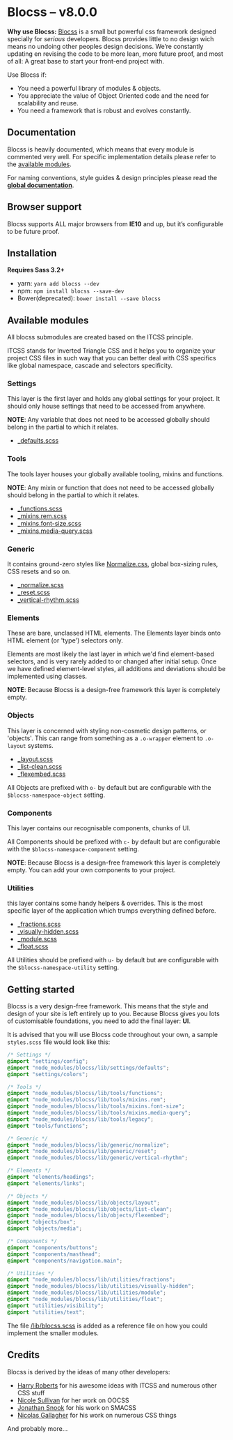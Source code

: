 # Blocss – v8.0.0

**Why use Blocss:**
[Blocss](http://blocss.github.io/blocss) is a small but powerful css framework designed specially for _serious_ developers.
Blocss provides little to no design wich means no undoing other peoples design decisions. We’re constantly updating en revising the code to be more lean, more future proof, and most of all: A great base to start your front-end project with.

Use Blocss if:

* You need a powerful library of modules & objects.
* You appreciate the value of Object Oriented code and the need for scalability
  and reuse.
* You need a framework that is robust and evolves constantly.

## Documentation
Blocss is heavily documented, which means that every module is commented very well. For specific implementation details please refer to the [available modules](#available-modules). 

For naming conventions, style guides & design principles please read the **[global documentation](doc/README.md)**.

## Browser support
Blocss supports ALL major browsers from **IE10** and up, but it’s configurable to be future proof.

## Installation

**Requires Sass 3.2+**

* yarn: `yarn add blocss --dev`
* npm: `npm install blocss --save-dev`
* Bower(deprecated): `bower install --save blocss`

## Available modules

All blocss submodules are created based on the ITCSS principle.

ITCSS stands for Inverted Triangle CSS and it helps you to organize your project CSS files in such way that you can better deal with CSS specifics like global namespace, cascade and selectors specificity.

### Settings
This layer is the first layer and holds any global settings for your project. It should only house settings that need to be accessed from anywhere.

**NOTE**: Any variable that does not need to be accessed globally should belong in the partial to which it relates.

* [_defaults.scss](lib/settings/_defaults.scss)

### Tools
The tools layer houses your globally available tooling, mixins and functions.

**NOTE**: Any mixin or function that does not need to be accessed globally should belong in the partial to which it relates.

* [_functions.scss](lib/tools/_functions.scss)
* [_mixins.rem.scss](lib/tools/_mixins.rem.scss)
* [_mixins.font-size.scss](lib/tools/_mixins.font-size.scss)
* [_mixins.media-query.scss](lib/tools/_mixins.media-query.scss)

### Generic
It contains ground-zero styles like [Normalize.css](http://necolas.github.io/normalize.css/), global box-sizing rules, CSS resets and so on.

* [_normalize.scss](lib/generic/_normalize.scss)
* [_reset.scss](lib/generic/_reset.scss)
* [_vertical-rhythm.scss](lib/generic/_vertical-rhythm.scss)

### Elements

These are bare, unclassed HTML elements. The Elements layer binds onto HTML element (or 'type') selectors only.

Elements are most likely the last layer in which we'd find element-based selectors, and is very rarely added to or changed after initial setup. Once we have defined element-level styles, all additions and deviations should be implemented using classes.

**NOTE**: Because Blocss is a design-free framework this layer is completely empty.

### Objects
This layer is concerned with styling non-cosmetic design patterns, or 'objects'. This can range from something as a `.o-wrapper` element to  `.o-layout` systems.

* [_layout.scss](lib/objects/_layout.md)
* [_list-clean.scss](lib/objects/_list-clean.scss)
* [_flexembed.scss](lib/objects/_flexembed.scss)

All Objects are prefixed with `o-` by default but are configurable with the `$blocss-namespace-object`  setting.

### Components
This layer contains our recognisable components, chunks of UI.

All Components should be prefixed with `c-` by default but are configurable with the `$blocss-namespace-component`  setting.

**NOTE**: Because Blocss is a design-free framework this layer is completely empty. You can add your own components to your project.

### Utilities
this layer contains some handy helpers & overrides. This is the most specific layer of the application which trumps everything defined before.

* [_fractions.scss](lib/utilities/_fractions.md)
* [_visually-hidden.scss](lib/utilities/_visually-hidden.md)
* [_module.scss](lib/utilities/_module.md)
* [_float.scss](lib/utilities/_float.scss)

All Utilities should be prefixed with `u-` by default but are configurable with the `$blocss-namespace-utility`  setting.

## Getting started
Blocss is a very design-free framework. This means that the style and design of your site is left entirely up to you.
Because Blocss gives you lots of customisable foundations, you need to add the final layer: **UI**.

It is advised that you will use Blocss code throughout your own, a sample `styles.scss` file would look like this:

```scss
/* Settings */
@import "settings/config";
@import "node_modules/blocss/lib/settings/defaults";
@import "settings/colors";

/* Tools */
@import "node_modules/blocss/lib/tools/functions";
@import "node_modules/blocss/lib/tools/mixins.rem";
@import "node_modules/blocss/lib/tools/mixins.font-size";
@import "node_modules/blocss/lib/tools/mixins.media-query";
@import "node_modules/blocss/lib/tools/legacy";
@import "tools/functions";

/* Generic */
@import "node_modules/blocss/lib/generic/normalize";
@import "node_modules/blocss/lib/generic/reset";
@import "node_modules/blocss/lib/generic/vertical-rhythm";

/* Elements */
@import "elements/headings";
@import "elements/links";

/* Objects */
@import "node_modules/blocss/lib/objects/layout";
@import "node_modules/blocss/lib/objects/list-clean";
@import "node_modules/blocss/lib/objects/flexembed";
@import "objects/box";
@import "objects/media";

/* Components */
@import "components/buttons";
@import "components/masthead";
@import "components/navigation.main";

/* Utilities */
@import "node_modules/blocss/lib/utilities/fractions";
@import "node_modules/blocss/lib/utilities/visually-hidden";
@import "node_modules/blocss/lib/utilities/module";
@import "node_modules/blocss/lib/utilities/float";
@import "utilities/visibility";
@import "utilities/text";
```
The file [/lib/blocss.scss](/lib/blocss.scss) is added as a reference file on how you could implement the smaller modules.

## Credits

Blocss is derived by the ideas of many other developers:

* [Harry Roberts](https://twitter.com/csswizardry) for his awesome ideas with ITCSS and numerous other CSS stuff
* [Nicole Sullivan](https://twitter.com/stubbornella) for her work on OOCSS
* [Jonathan Snook](https://twitter.com/snookca) for his work on SMACSS
* [Nicolas Gallagher](https://twitter.com/necolas) for his work on numerous CSS things

And probably more…
